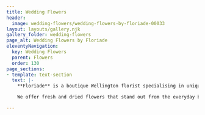 ```yaml
---
title: Wedding Flowers
header:
  image: wedding-flowers/wedding-flowers-by-floriade-00033
layout: layouts/gallery.njk
gallery_folder: wedding-flowers
page_alt: Wedding Flowers by Floriade
eleventyNavigation:
  key: Wedding Flowers
  parent: Flowers
  order: 130
page_sections:
- template: text-section
  text: |-
    **Floriade** is a boutique Wellington florist specialising in unique fresh and dried floral arrangements. We believe that flowers delight the senses and bring an emotional response through colour, fragrance, texture and composition.

    We offer fresh and dried flowers that stand out from the everyday because we like to use unusual flowers and foliage as well as traditional favourites in our designs. Every floral arrangement we create is bespoke and individual.

---
```

